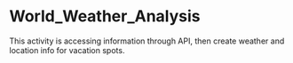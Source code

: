 # World_Weather_Analysis
This activity is accessing information through API, then create weather and location info for vacation spots.